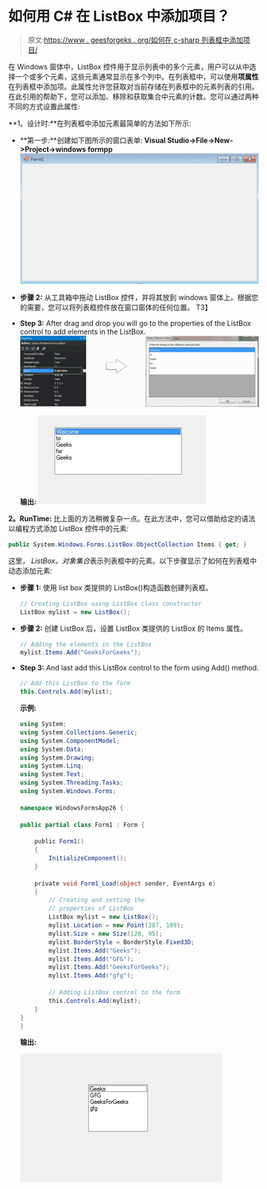 # 如何用 C# 在 ListBox 中添加项目？

> 原文:[https://www . geesforgeks . org/如何在 c-sharp 列表框中添加项目/](https://www.geeksforgeeks.org/how-to-add-items-in-listbox-in-c-sharp/)

在 Windows 窗体中，ListBox 控件用于显示列表中的多个元素，用户可以从中选择一个或多个元素，这些元素通常显示在多个列中。在列表框中，可以使用**项属性**在列表框中添加项。此属性允许您获取对当前存储在列表框中的元素列表的引用。在此引用的帮助下，您可以添加、移除和获取集合中元素的计数。您可以通过两种不同的方式设置此属性:

**1。设计时:**在列表框中添加元素最简单的方法如下所示:

*   **第一步:**创建如下图所示的窗口表单:
    **Visual Studio->File->New->Project->windows formpp**
    ![](img/52a0adebea6c33bdc662683df034f77e.png)
*   **步骤 2:** 从工具箱中拖动 ListBox 控件，并将其放到 windows 窗体上。根据您的需要，您可以将列表框控件放在窗口窗体的任何位置。
    T3】
*   **Step 3:** After drag and drop you will go to the properties of the ListBox control to add elements in the ListBox.
    ![](img/a45cb13a0e0a4c71ab4d2f731db0f811.png)

    **输出:**
    ![](img/2e9e93d695c7d0ced399ecef3606a9df.png)

**2。RunTime:** 比上面的方法稍微复杂一点。在此方法中，您可以借助给定的语法以编程方式添加 ListBox 控件中的元素:

```cs
public System.Windows.Forms.ListBox.ObjectCollection Items { get; }
```

这里， *ListBox。对象集合*表示列表框中的元素。以下步骤显示了如何在列表框中动态添加元素:

*   **步骤 1:** 使用 list box 类提供的 ListBox()构造函数创建列表框。

    ```cs
    // Creating ListBox using ListBox class constructor
    ListBox mylist = new ListBox();

    ```

*   **步骤 2:** 创建 ListBox 后，设置 ListBox 类提供的 ListBox 的 Items 属性。

    ```cs
    // Adding the elements in the ListBox
    mylist.Items.Add("GeeksForGeeks");

    ```

*   **Step 3:** And last add this ListBox control to the form using Add() method.

    ```cs
    // Add this ListBox to the form
    this.Controls.Add(mylist);

    ```

    **示例:**

    ```cs
    using System;
    using System.Collections.Generic;
    using System.ComponentModel;
    using System.Data;
    using System.Drawing;
    using System.Linq;
    using System.Text;
    using System.Threading.Tasks;
    using System.Windows.Forms;

    namespace WindowsFormsApp26 {

    public partial class Form1 : Form {

        public Form1()
        {
            InitializeComponent();
        }

        private void Form1_Load(object sender, EventArgs e)
        {
            // Creating and setting the 
            // properties of ListBox
            ListBox mylist = new ListBox();
            mylist.Location = new Point(287, 109);
            mylist.Size = new Size(120, 95);
            mylist.BorderStyle = BorderStyle.Fixed3D;
            mylist.Items.Add("Geeks");
            mylist.Items.Add("GFG");
            mylist.Items.Add("GeeksForGeeks");
            mylist.Items.Add("gfg");

            // Adding ListBox control to the form
            this.Controls.Add(mylist);
        }
    }
    }
    ```

    **输出:**

    ![](img/ab9c8963ef51411d67c9b2149c735cdd.png)
